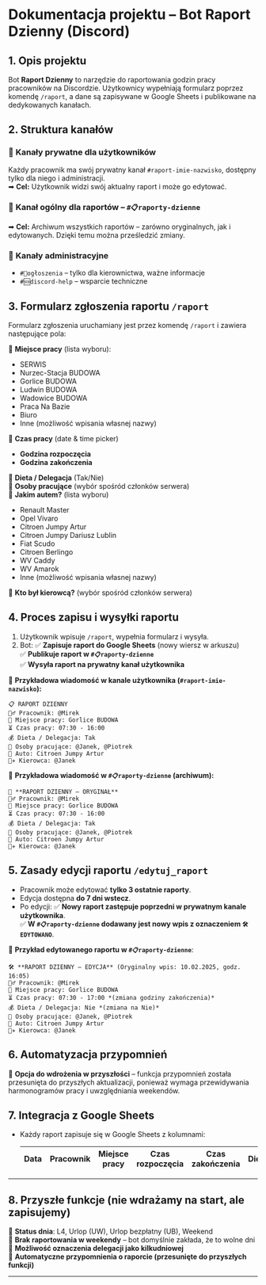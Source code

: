# **Dokumentacja projektu – Bot Raport Dzienny (Discord)**

## **1. Opis projektu**

Bot **Raport Dzienny** to narzędzie do raportowania godzin pracy pracowników na Discordzie. Użytkownicy wypełniają formularz poprzez komendę `/raport`, a dane są zapisywane w Google Sheets i publikowane na dedykowanych kanałach.

## **2. Struktura kanałów**

### 📌 **Kanały prywatne dla użytkowników**

Każdy pracownik ma swój prywatny kanał `#raport-imie-nazwisko`, dostępny tylko dla niego i administracji.  
➡ **Cel:** Użytkownik widzi swój aktualny raport i może go edytować.

### 📌 **Kanał ogólny dla raportów – `#📋raporty-dzienne`**

➡ **Cel:** Archiwum wszystkich raportów – zarówno oryginalnych, jak i edytowanych. Dzięki temu można prześledzić zmiany.

### 📌 **Kanały administracyjne**

- `#📢ogłoszenia` – tylko dla kierownictwa, ważne informacje
- `#🆘discord-help` – wsparcie techniczne

## **3. Formularz zgłoszenia raportu `/raport`**

Formularz zgłoszenia uruchamiany jest przez komendę `/raport` i zawiera następujące pola:

🔹 **Miejsce pracy** (lista wyboru):

- SERWIS
- Nurzec-Stacja BUDOWA
- Gorlice BUDOWA
- Ludwin BUDOWA
- Wadowice BUDOWA
- Praca Na Bazie
- Biuro
- Inne (możliwość wpisania własnej nazwy)

🔹 **Czas pracy** (date & time picker)

- **Godzina rozpoczęcia**
- **Godzina zakończenia**

🔹 **Dieta / Delegacja** (Tak/Nie)  
🔹 **Osoby pracujące** (wybór spośród członków serwera)  
🔹 **Jakim autem?** (lista wyboru)

- Renault Master
- Opel Vivaro
- Citroen Jumpy Artur
- Citroen Jumpy Dariusz Lublin
- Fiat Scudo
- Citroen Berlingo
- WV Caddy
- WV Amarok
- Inne (możliwość wpisania własnej nazwy)

🔹 **Kto był kierowcą?** (wybór spośród członków serwera)

## **4. Proces zapisu i wysyłki raportu**

1. Użytkownik wpisuje `/raport`, wypełnia formularz i wysyła.
2. Bot:
   ✅ **Zapisuje raport do Google Sheets** (nowy wiersz w arkuszu)  
   ✅ **Publikuje raport w `#📋raporty-dzienne`**  
   ✅ **Wysyła raport na prywatny kanał użytkownika**

📩 **Przykładowa wiadomość w kanale użytkownika (`#raport-imie-nazwisko`):**

```
📋 RAPORT DZIENNY  
👷‍♂️ Pracownik: @Mirek  
📍 Miejsce pracy: Gorlice BUDOWA  
⏳ Czas pracy: 07:30 - 16:00  
💰 Dieta / Delegacja: Tak  
👥 Osoby pracujące: @Janek, @Piotrek  
🚗 Auto: Citroen Jumpy Artur  
🧑‍✈️ Kierowca: @Janek  
```

📩 **Przykładowa wiadomość w `#📋raporty-dzienne` (archiwum):**

```
📌 **RAPORT DZIENNY – ORYGINAŁ**  
👷‍♂️ Pracownik: @Mirek  
📍 Miejsce pracy: Gorlice BUDOWA  
⏳ Czas pracy: 07:30 - 16:00  
💰 Dieta / Delegacja: Tak  
👥 Osoby pracujące: @Janek, @Piotrek  
🚗 Auto: Citroen Jumpy Artur  
🧑‍✈️ Kierowca: @Janek  
```

## **5. Zasady edycji raportu `/edytuj_raport`**

- Pracownik może edytować **tylko 3 ostatnie raporty**.
- Edycja dostępna **do 7 dni wstecz**.
- Po edycji:
  ✅ **Nowy raport zastępuje poprzedni w prywatnym kanale użytkownika**.  
  ✅ **W `#📋raporty-dzienne` dodawany jest nowy wpis z oznaczeniem `🛠 EDYTOWANO`**.

📩 **Przykład edytowanego raportu w `#📋raporty-dzienne`**:

```
🛠 **RAPORT DZIENNY – EDYCJA** (Oryginalny wpis: 10.02.2025, godz. 16:05)  
👷‍♂️ Pracownik: @Mirek  
📍 Miejsce pracy: Gorlice BUDOWA  
⏳ Czas pracy: 07:30 - 17:00 *(zmiana godziny zakończenia)*  
💰 Dieta / Delegacja: Nie *(zmiana na Nie)*  
👥 Osoby pracujące: @Janek, @Piotrek  
🚗 Auto: Citroen Jumpy Artur  
🧑‍✈️ Kierowca: @Janek  
```

## **6. Automatyzacja przypomnień**

🚀 **Opcja do wdrożenia w przyszłości** – funkcja przypomnień została przesunięta do przyszłych aktualizacji, ponieważ wymaga przewidywania harmonogramów pracy i uwzględniania weekendów.

## **7. Integracja z Google Sheets**

- Każdy raport zapisuje się w Google Sheets z kolumnami:

  | Data | Pracownik | Miejsce pracy | Czas rozpoczęcia | Czas zakończenia | Dieta | Osoby pracujące | Auto | Kierowca | Status |
  | ---- | --------- | ------------- | ---------------- | ---------------- | ----- | --------------- | ---- | -------- | ------ |

---

## **8. Przyszłe funkcje (nie wdrażamy na start, ale zapisujemy)**

🔹 **Status dnia**: L4, Urlop (UW), Urlop bezpłatny (UB), Weekend  
🔹 **Brak raportowania w weekendy** – bot domyślnie zakłada, że to wolne dni  
🔹 **Możliwość oznaczenia delegacji jako kilkudniowej**  
🔹 **Automatyczne przypomnienia o raporcie (przesunięte do przyszłych funkcji)**

---
